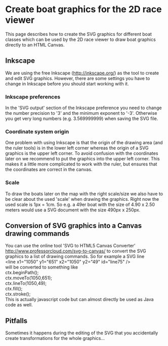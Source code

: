 # Create boat graphics for the 2D race viewer

This page describes how to create the SVG graphics for different boat classes which can be used by the 2D race viewer to draw boat graphics directly to an HTML Canvas.

## Inkscape

We are using the free Inkscape (http://inkscape.org/) as the tool to create and edit SVG graphics.
However, there are some settings you have to change in Inkscape before you should start working with it.

### Inkscape preferences
In the 'SVG output' section of the Inkscape preference you need to change the number precision to '3' and the minimum exponent to '-3'. Otherwise you get very long numbers (e.g. 3.569999999) when saving the SVG file.

### Coordinate system origin
One problem with using Inkscape is that the origin of the drawing area (and the ruler tools) is in the lower left corner whereas the origin of a SVG graphics is the upper left corner. To avoid confusion with the coordinates later on we recommend to put the graphics into the upper left corner. This makes it a little more complicated to work with the ruler, but ensures that the coordinates are correct in the canvas.

### Scale
To draw the boats later on the map with the right scale/size we also have to be clear about the used 'scale' when drawing the graphics. Right now the used scale is 1px = 1cm. So e.g. a 49er boat with the size of 4.90 x 2.50 meters would use a SVG document with the size 490px x 250px.

## Conversion of SVG graphics into a Canvas drawing commands

You can use the online tool 'SVG to HTML5 Canvas Converter' http://www.professorcloud.com/svg-to-canvas/ to convert the SVG graphics to a list of drawing commands. So for example a SVG line<br/>
&lt;line x1="1050" y1="651" x2="1050" y2="49" id="line75" /><br/>
will be converted to something like<br/>
ctx.beginPath();<br/>
ctx.moveTo(1050,651);<br/>
ctx.lineTo(1050,49);<br/>
ctx.fill();<br/>
ctx.stroke();<br/>
This is actually javascript code but can almost directly be used as Java code as well.

## Pitfalls
Sometimes it happens during the editing of the SVG that you accidentally create transformations for the whole graphics...